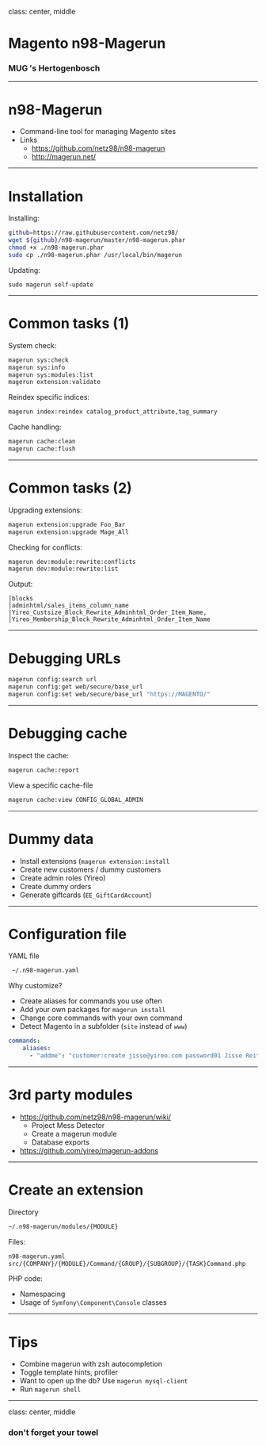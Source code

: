 class: center, middle
# Magento n98-Magerun
### MUG &prime;s Hertogenbosch

---
# n98-Magerun
* Command-line tool for managing Magento sites
* Links
    - https://github.com/netz98/n98-magerun
    - http://magerun.net/

---
# Installation
Installing:
```bash
github=https://raw.githubusercontent.com/netz98/
wget ${github}/n98-magerun/master/n98-magerun.phar
chmod +x ./n98-magerun.phar
sudo cp ./n98-magerun.phar /usr/local/bin/magerun
```

Updating:
```
sudo magerun self-update
```

---
# Common tasks (1)
System check:
```bash
magerun sys:check
magerun sys:info
magerun sys:modules:list
magerun extension:validate
```

Reindex specific indices:
```bash
magerun index:reindex catalog_product_attribute,tag_summary
```

Cache handling:
```bash
magerun cache:clean
magerun cache:flush
```

---
# Common tasks (2)
Upgrading extensions:
```bash
magerun extension:upgrade Foo_Bar
magerun extension:upgrade Mage_All
```

Checking for conflicts:
```bash
magerun dev:module:rewrite:conflicts
magerun dev:module:rewrite:list
```

Output:
```
│blocks
│adminhtml/sales_items_column_name
|Yireo_Custsize_Block_Rewrite_Adminhtml_Order_Item_Name,
│Yireo_Membership_Block_Rewrite_Adminhtml_Order_Item_Name
```

---
# Debugging URLs
```bash
magerun config:search url
magerun config:get web/secure/base_url
magerun config:set web/secure/base_url "https://MAGENTO/"
```

---
# Debugging cache
Inspect the cache:
```bash
magerun cache:report
```

View a specific cache-file
```bash
magerun cache:view CONFIG_GLOBAL_ADMIN
```

---
# Dummy data
- Install extensions (`magerun extension:install`
- Create new customers / dummy customers
- Create admin roles (Yireo)
- Create dummy orders
- Generate giftcards (`EE_GiftCardAccount`)

---
# Configuration file
YAML file
```bash
 ~/.n98-magerun.yaml
```

Why customize?
- Create aliases for commands you use often
- Add your own packages for `magerun install`
- Change core commands with your own command
- Detect Magento in a subfolder (`site` instead of `www`)

```yaml
commands:
    aliases:
      - "addme": "customer:create jisse@yireo.com password01 Jisse Reitsma"
```

---
# 3rd party modules
- https://github.com/netz98/n98-magerun/wiki/
    - Project Mess Detector
    - Create a magerun module
    - Database exports
- https://github.com/yireo/magerun-addons

---
# Create an extension
Directory
```bash
~/.n98-magerun/modules/{MODULE}
```

Files:
```bash
n98-magerun.yaml
src/{COMPANY}/{MODULE}/Command/{GROUP}/{SUBGROUP}/{TASK}Command.php
```

PHP code:
- Namespacing
- Usage of `Symfony\Component\Console` classes

---
# Tips
- Combine magerun with zsh autocompletion
- Toggle template hints, profiler
- Want to open up the db? Use `magerun mysql-client`
- Run `magerun shell`

---
class: center, middle
### don't forget your towel
